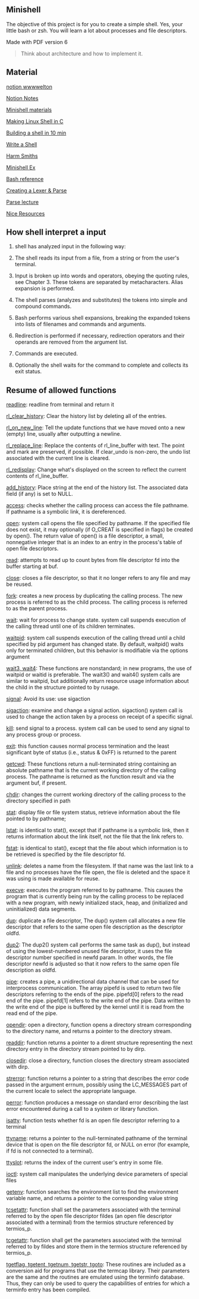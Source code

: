 ## Minishell

The objective of this project is for you to create a simple shell. Yes, your
little bash or zsh. You will learn a lot about processes and file descriptors.

Made with PDF version 6

> Think about architecture and how to implement it.

## Material

[notion wwwwelton](https://www.notion.so/Minishell-94b7e6ad303d4b19b1dfe7d4bbacc9aa)

[Notion Notes](https://www.notion.so/Minishell-e856e9af377f44b588e5fe120d4b6e2a)

[Minishell materials](https://www.notion.so/Minishell-Materials-7bbd45a806e04395ab578ca3f805806c)

[Making Linux Shell in C](https://www.geeksforgeeks.org/making-linux-shell-c/)

[Building a shell in 10 min](https://www.youtube.com/watch?v=k6TTj4C0LF0)

[Write a Shell](https://brennan.io/2015/01/16/write-a-shell-in-c/)

[Harm Smiths](https://harm-smits.github.io/42docs/projects/minishell)

[Minishell Ex](https://github.com/parismart/minishell)

[Bash reference](https://www.gnu.org/savannah-checkouts/gnu/bash/manual/bash.html#What-is-Bash_003f)

[Creating a Lexer & Parse](https://www.youtube.com/watch?v=70NVv0nVLlE&ab_channel=LambdaShow)

[Parse lecture](https://www.youtube.com/watch?v=4m7ubrdbWQU&ab_channel=DmitrySoshnikov)

[Nice Resources](https://github.com/Hamzaelkhatri/minishell)

## How shell interpret a input

1. shell has analyzed input in the following way:

2. The shell reads its input from a file, from a string or from the user's terminal.

3. Input is broken up into words and operators, obeying the quoting rules, see Chapter 3. These tokens are separated by metacharacters. Alias expansion is performed.

4. The shell parses (analyzes and substitutes) the tokens into simple and compound commands.

5. Bash performs various shell expansions, breaking the expanded tokens into lists of filenames and commands and arguments.

6. Redirection is performed if necessary, redirection operators and their operands are removed from the argument list.

7. Commands are executed.

8. Optionally the shell waits for the command to complete and collects its exit status.

## Resume of allowed functions

[readline](https://man7.org/linux/man-pages/man3/readline.3.html): readline from terminal and return it

[rl_clear_history](https://tiswww.case.edu/php/chet/readline/readline.html#IDX357): Clear the history list by deleting all of the entries.

[rl_on_new_line](https://tiswww.case.edu/php/chet/readline/readline.html#IDX363): Tell the update functions that we have moved onto a new (empty) line, usually after outputting a newline.

[rl_replace_line](https://tiswww.case.edu/php/chet/readline/readline.html#IDX338): Replace the contents of rl_line_buffer with text. The point and mark are preserved, if possible. If clear_undo is non-zero, the undo list associated with the current line is cleared.

[rl_redisplay](https://tiswww.case.edu/php/chet/readline/readline.html#IDX304): Change what's displayed on the screen to reflect the current contents of rl_line_buffer.

[add_history](https://man7.org/linux/man-pages/man3/history.3.html): Place string at the end of the history list. The associated data field (if any) is set to NULL.

[access](https://man7.org/linux/man-pages/man2/access.2.html): checks whether the calling process can access the file pathname. If pathname is a symbolic link, it is dereferenced.

[open](https://man7.org/linux/man-pages/man2/open.2.html): system call opens the file specified by pathname. If the specified file does not exist, it may optionally (if O_CREAT
is specified in flags) be created by open(). The return value of open() is a file descriptor, a small, nonnegative integer that is an index to an entry in the process's table of open file descriptors.

[read](https://man7.org/linux/man-pages/man2/read.2.html): attempts to read up to count bytes from file descriptor fd into the buffer starting at buf.

[close](https://man7.org/linux/man-pages/man2/close.2.html): closes a file descriptor, so that it no longer refers to any file and may be reused.

[fork](https://man7.org/linux/man-pages/man2/fork.2.html): creates a new process by duplicating the calling process. The new process is referred to as the child process. The calling process is referred to as the parent process.

[wait](https://man7.org/linux/man-pages/man2/wait.2.html): wait for process to change state. system call suspends execution of the calling thread until one of its children terminates.

[waitpid](https://man7.org/linux/man-pages/man2/wait.2.html): system call suspends execution of the calling thread until a child specified by pid argument has changed state. By default, waitpid() waits only for terminated children, but this behavior is modifiable via the options argument

[wait3, wait4](https://man7.org/linux/man-pages/man2/wait3.2.html): These functions are nonstandard; in new programs, the use of waitpid or waitid is preferable. The wait3() and wait4() system calls are similar to waitpid, but additionally return resource usage information about the child in the structure pointed to by rusage.

[signal](https://man7.org/linux/man-pages/man7/signal.7.html): Avoid its use: use sigaction

[sigaction](https://man7.org/linux/man-pages/man2/sigaction.2.html): examine and change a signal action. sigaction() system call is used to change the action taken by a process on receipt of a specific signal.

[kill](https://man7.org/linux/man-pages/man2/kill.2.html): send signal to a process. system call can be used to send any signal to any process group or process.

[exit](https://man7.org/linux/man-pages/man3/exit.3.html): this function causes normal process termination and the least significant byte of status (i.e., status & 0xFF) is returned to the parent

[getcwd](https://man7.org/linux/man-pages/man3/getcwd.3.html): These functions return a null-terminated string containing an absolute pathname that is the current working directory of the calling process. The pathname is returned as the function result and via the argument buf, if present.

[chdir](https://man7.org/linux/man-pages/man2/chdir.2.html): changes the current working directory of the calling process to the directory specified in path

[stat](https://man7.org/linux/man-pages/man1/stat.1.html): display file or file system status, retrieve information about the file pointed to by pathname;

[lstat](https://man7.org/linux/man-pages/man2/lstat.2.html): is identical to stat(), except that if pathname is a symbolic link, then it returns information about the link itself, not the file that the link refers to.

[fstat](https://man7.org/linux/man-pages/man2/lstat.2.html): is identical to stat(), except that the file about which information is to be retrieved is specified by the file descriptor fd.

[unlink](https://man7.org/linux/man-pages/man2/unlink.2.html): deletes a name from the filesystem. If that name was the last link to a file and no processes have the file open, the file is deleted and the space it was using is made available for reuse.

[execve](https://man7.org/linux/man-pages/man2/execve.2.html): executes the program referred to by pathname. This causes the program that is currently being run by the calling process to be replaced with a new program, with newly initialized stack, heap, and (initialized and uninitialized) data segments.

[dup](https://man7.org/linux/man-pages/man2/dup.2.html): duplicate a file descriptor, The dup() system call allocates a new file descriptor that refers to the same open file description as the descriptor oldfd.

[dup2](https://man7.org/linux/man-pages/man2/dup.2.html): The dup2() system call performs the same task as dup(), but instead of using the lowest-numbered unused file descriptor, it uses the file descriptor number specified in newfd param. In other words, the file descriptor newfd is adjusted so that it now refers to the same open file description as oldfd.

[pipe](https://man7.org/linux/man-pages/man2/pipe.2.html): creates a pipe, a unidirectional data channel that can be used for interprocess communication. The array pipefd is used to return two file descriptors referring to the ends of the pipe. pipefd[0] refers to the read end of the pipe. pipefd[1] refers to the write end of the pipe. Data written to the write end of the pipe is buffered by the kernel until it is read from the read end of the pipe.

[opendir](https://man7.org/linux/man-pages/man3/opendir.3.html): open a directory, function opens a directory stream corresponding to the directory name, and returns a pointer to the directory stream.

[readdir](https://man7.org/linux/man-pages/man3/readdir.3.html): function returns a pointer to a dirent structure representing the next directory entry in the directory stream pointed to by dirp.

[closedir](https://man7.org/linux/man-pages/man3/closedir.3.html): close a directory, function closes the directory stream associated with dirp.

[strerror](https://man7.org/linux/man-pages/man3/strerror.3.html): function returns a pointer to a string that describes the error code passed in the argument errnum, possibly using the LC_MESSAGES part of the current locale to select the appropriate language.

[perror](https://man7.org/linux/man-pages/man3/perror.3.html): function produces a message on standard error describing the last error encountered during a call to a system or library function.

[isatty](https://man7.org/linux/man-pages/man3/isatty.3.html): function tests whether fd is an open file descriptor referring to a terminal

[ttyname](https://man7.org/linux/man-pages/man3/ttyname.3.html): returns a pointer to the null-terminated pathname of the terminal device that is open on the file descriptor fd, or NULL on error (for example, if fd is not connected to a terminal).

[ttyslot](https://man7.org/linux/man-pages/man3/ttyslot.3.html): returns the index of the current user's entry in some file.

[ioctl](https://man7.org/linux/man-pages/man2/ioctl.2.html): system call manipulates the underlying device parameters of special files

[getenv](https://man7.org/linux/man-pages/man3/getenv.3.html): function searches the environment list to find the environment variable name, and returns a pointer to the corresponding value string

[tcsetattr](https://man7.org/linux/man-pages/man3/tcsetattr.3p.html): function shall set the parameters associated with the terminal referred to by the open file descriptor fildes (an open file descriptor associated with a terminal) from the termios structure referenced by termios_p.

[tcgetattr](https://man7.org/linux/man-pages/man3/tcgetattr.3p.html): function shall get the parameters associated with the terminal referred to by fildes and store them in the termios structure referenced by termios_p.

[tgetflag, tgetent, tgetnum, tgetstr, tgoto](https://linux.die.net/man/3/tgetflag): These routines are included as a conversion aid for programs that use the termcap library. Their parameters are the same and the routines are emulated using the terminfo database. Thus, they can only be used to query the capabilities of entries for which a terminfo entry has been compiled.
